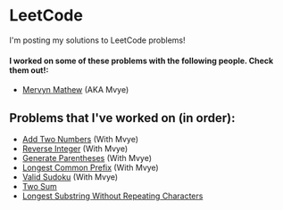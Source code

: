 # LeetCode 

I'm posting my solutions to LeetCode problems!

#### I worked on some of these problems with the following people. Check them out!:
- [Mervyn Mathew](https://github.com/Mvye) (AKA Mvye)

## Problems that I've worked on (in order):

- [Add Two Numbers](https://github.com/SinghSanity/LeetCode/tree/main/Add%20Two%20Numbers) (With Mvye)
- [Reverse Integer](https://github.com/SinghSanity/LeetCode/tree/main/Reverse%20Integer) (With Mvye)
- [Generate Parentheses](https://github.com/SinghSanity/LeetCode/tree/main/Generate%20Parentheses) (With Mvye)
- [Longest Common Prefix](https://github.com/SinghSanity/LeetCode/tree/main/Longest%20Common%20Prefix) (With Mvye)
- [Valid Sudoku](https://github.com/SinghSanity/LeetCode/tree/main/Valid%20Sudoku) (With Mvye)
- [Two Sum](https://github.com/SinghSanity/LeetCode/tree/main/Two%20Sum)
- [Longest Substring Without Repeating Characters](https://github.com/SinghSanity/LeetCode/tree/main/Longest%20Substring%20Without%20Repeating%20Characters)

